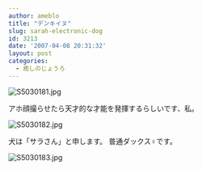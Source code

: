 ```yaml
---
author: ameblo
title: "デンキイヌ"
slug: sarah-electronic-dog
id: 3213
date: '2007-04-08 20:31:32'
layout: post
categories:
  - 癒しのじょうろ
---
```


![S5030181.jpg](https://aki.shirai.as/assets/2007/S5030181.jpg)

アホ顔撮らせたら天才的な才能を発揮するらしいです、私。


![S5030182.jpg](https://aki.shirai.as/assets/2007/S5030182.jpg)

犬は「サラさん」と申します。 普通ダックス♀です。

![S5030183.jpg](https://aki.shirai.as/assets/2007/S5030183.jpg)

